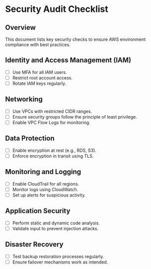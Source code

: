 # Security Audit Checklist

## Overview
This document lists key security checks to ensure AWS environment compliance with best practices.

## Identity and Access Management (IAM)
- [ ] Use MFA for all IAM users.
- [ ] Restrict root account access.
- [ ] Rotate IAM keys regularly.

## Networking
- [ ] Use VPCs with restricted CIDR ranges.
- [ ] Ensure security groups follow the principle of least privilege.
- [ ] Enable VPC Flow Logs for monitoring.

## Data Protection
- [ ] Enable encryption at rest (e.g., RDS, S3).
- [ ] Enforce encryption in transit using TLS.

## Monitoring and Logging
- [ ] Enable CloudTrail for all regions.
- [ ] Monitor logs using CloudWatch.
- [ ] Set up alerts for suspicious activity.

## Application Security
- [ ] Perform static and dynamic code analysis.
- [ ] Validate input to prevent injection attacks.

## Disaster Recovery
- [ ] Test backup restoration processes regularly.
- [ ] Ensure failover mechanisms work as intended.
